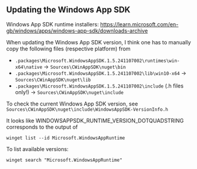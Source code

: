 ## Updating the Windows App SDK

Windows App SDK runtime installers:
https://learn.microsoft.com/en-gb/windows/apps/windows-app-sdk/downloads-archive

When updating the Windows App SDK version, I think one has to manually copy 
the following files (respective platform) from 
- `.packages\Microsoft.WindowsAppSDK.1.5.241107002\runtimes\win-x64\native` -> `Sources\CWinAppSDK\nuget\bin`
- `.packages\Microsoft.WindowsAppSDK.1.5.241107002\lib\win10-x64` -> `Sources\CWinAppSDK\nuget\lib`
- `.packages\Microsoft.WindowsAppSDK.1.5.241107002\include` (.h files only!) -> `Sources\CWinAppSDK\nuget\include`

To check the current Windows App SDK version, see
`Sources\CWinAppSDK\nuget\include\WindowsAppSDK-VersionInfo.h`

It looks like WINDOWSAPPSDK_RUNTIME_VERSION_DOTQUADSTRING corresponds to the output of
```
winget list --id Microsoft.WindowsAppRuntime
```

To list available versions:
```
winget search "Microsoft.WindowsAppRuntime"
```